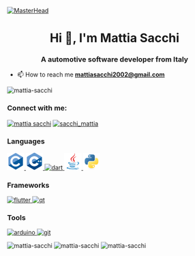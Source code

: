 [![MasterHead](https://modded.com/wp-content/uploads/sites/9/2023/06/A_high-tech_self-driving_car._Drawn_like_a_cartoon__b726ff82-f984-4868-a38c-087fd4eebd75.png)]()

<h1 align="center">Hi 👋, I'm Mattia Sacchi</h1>
<h3 align="center">A automotive software developer from Italy</h3>

- 📫 How to reach me **mattiasacchi2002@gmail.com**

<p align="left"> <img src="https://komarev.com/ghpvc/?username=mattia-sacchi&label=Profile%20views&color=0e75b6&style=flat" alt="mattia-sacchi" /> </p>

<h3 align="left">Connect with me:</h3>
<p align="left">
<a href="[https://www.linkedin.com/in/mattia-sacchi-383669242/](https://www.linkedin.com/in/mattiasacchi/?locale=it_IT)" target="blank"><img align="center" src="https://raw.githubusercontent.com/rahuldkjain/github-profile-readme-generator/master/src/images/icons/Social/linked-in-alt.svg" alt="mattia sacchi" height="30" width="40" /></a>
<a href="https://instagram.com/sacchi_mattia" target="blank"><img align="center" src="https://raw.githubusercontent.com/rahuldkjain/github-profile-readme-generator/master/src/images/icons/Social/instagram.svg" alt="sacchi_mattia" height="30" width="40" /></a>
</p>

<h3 align="left">Languages</h3>
<p align="left"> <a href="https://www.cprogramming.com/" target="_blank" rel="noreferrer"> 
    <img src="https://raw.githubusercontent.com/devicons/devicon/master/icons/c/c-original.svg" alt="c" width="40" height="40"/> 
</a> 
<a href="https://www.w3schools.com/cpp/" target="_blank" rel="noreferrer"> 
    <img src="https://raw.githubusercontent.com/devicons/devicon/master/icons/cplusplus/cplusplus-original.svg" alt="cplusplus" width="40" height="40"/> 
</a>
<a href="https://dart.dev" target="_blank" rel="noreferrer"> 
    <img src="https://www.vectorlogo.zone/logos/dartlang/dartlang-icon.svg" alt="dart" width="40" height="40"/> 
</a> 

<a href="https://www.java.com" target="_blank" rel="noreferrer"> 
    <img src="https://raw.githubusercontent.com/devicons/devicon/master/icons/java/java-original.svg" alt="java" width="40" height="40"/> 
</a> 
<a href="https://www.python.org" target="_blank" rel="noreferrer"> 
    <img src="https://raw.githubusercontent.com/devicons/devicon/master/icons/python/python-original.svg" alt="python" width="40" height="40"/> 
</a>  </p>

<h3 align="left">Frameworks</h3>
<p align="left">  
<a href="https://flutter.dev" target="_blank" rel="noreferrer"> 
    <img src="https://www.vectorlogo.zone/logos/flutterio/flutterio-icon.svg" alt="flutter" width="40" height="40"/> 
</a> 
<a href="https://www.qt.io/" target="_blank" rel="noreferrer"> 
    <img src="https://upload.wikimedia.org/wikipedia/commons/0/0b/Qt_logo_2016.svg" alt="qt" width="40" height="40"/> 
</a> </p>

<h3 align="left">Tools</h3>
<p align="left"> <a href="https://www.arduino.cc/" target="_blank" rel="noreferrer"> <img src="https://cdn.worldvectorlogo.com/logos/arduino-1.svg" alt="arduino" width="40" height="40"/> </a>  
<a href="https://git-scm.com/" target="_blank" rel="noreferrer"> <img src="https://www.vectorlogo.zone/logos/git-scm/git-scm-icon.svg" alt="git" width="40" height="40"/> </a>  </p>

<img  src="https://github-readme-stats.vercel.app/api/top-langs?username=mattia-sacchi&show_icons=true&locale=en&layout=compact&theme=tokyonight" alt="mattia-sacchi" />
<img  src="https://github-readme-stats.vercel.app/api?username=mattia-sacchi&show_icons=true&locale=en&theme=tokyonight" alt="mattia-sacchi" />
<img  src="https://github-readme-streak-stats.herokuapp.com/?user=mattia-sacchi&&theme=tokyonight" alt="mattia-sacchi" />

